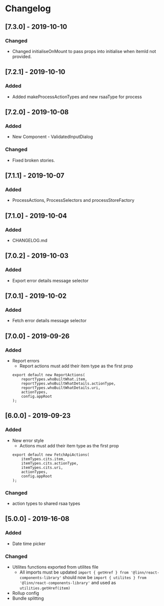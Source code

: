 # Changelog
## [7.3.0] - 2019-10-10

### Changed

- Changed initialiseOnMount to pass props into initialise when itemId not provided.
## [7.2.1] - 2019-10-10

### Added

- Added makeProcessActionTypes and new rsaaType for process

## [7.2.0] - 2019-10-08

### Added

-   New Component - ValidatedInputDialog

### Changed

- Fixed broken stories.

## [7.1.1] - 2019-10-07

### Added

-   ProcessActions, ProcessSelectors and processStoreFactory

## [7.1.0] - 2019-10-04

### Added

-   CHANGELOG.md

## [7.0.2] - 2019-10-03

### Added

-   Export error details message selector

## [7.0.1] - 2019-10-02

### Added

-   Fetch error details message selector

## [7.0.0] - 2019-09-26

### Added

-   Report errors
    -   Report actions must add their item type as the first prop
    ```
    export default new ReportActions(
        reportTypes.whoBuiltWhat.item,
        reportTypes.whoBuiltWhatDetails.actionType,
        reportTypes.whoBuiltWhatDetails.uri,
        actionTypes,
        config.appRoot
    );
    ```

## [6.0.0] - 2019-09-23

### Added

-   New error style
    -   Actions must add their item type as the first prop
    ```
    export default new FetchApiActions(
        itemTypes.cits.item,
        itemTypes.cits.actionType,
        itemTypes.cits.uri,
        actionTypes,
        config.appRoot
    );
    ```

### Changed

-   action types to shared rsaa types

## [5.0.0] - 2019-16-08

### Added

-   Date time picker

### Changed

-   Utilites functions exported from utilites file
    -   All imports must be updated
        ```import { getHref } from '@linn/react-components-library'```
        should now be
        ```import { utilites } from '@linn/react-components-library'```
        and used as
        ```utilities.getHref(item)```
-   Rollup config
-   Bundle splitting
